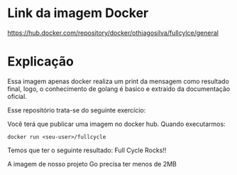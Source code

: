 # Link da imagem Docker
https://hub.docker.com/repository/docker/othiagosilva/fullcylce/general

# Explicação
Essa imagem apenas docker realiza um print da mensagem como resultado final, logo, o conhecimento de golang é basico e extraído da documentação oficial.

Esse repositório trata-se do seguinte exercício:

Você terá que publicar uma imagem no docker hub. Quando executarmos:

```
docker run <seu-user>/fullcycle
```

Temos que ter o seguinte resultado: Full Cycle Rocks!!

A imagem de nosso projeto Go precisa ter menos de 2MB
